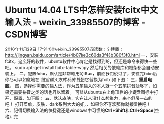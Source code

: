# Ubuntu 14.04 LTS中怎样安装fcitx中文输入法 - weixin_33985507的博客 - CSDN博客
2016年11月28日 17:31:00[weixin_33985507](https://me.csdn.net/weixin_33985507)阅读数：3
轉載： http://jingyan.baidu.com/article/4b07be3c60da3f48b380f3f0.html
一，安装fcitx，这么好的软件，ubuntu软件中心肯定是找得到的，但还是命令来得快一些吧。
sudo apt-get install fcitx-table-wbpy
然后相关的依赖库和框架都会自动安装上。
二，配置fcitx，默认是非常难用的iBus，前面我们说过了，安装完fcixt后你尽可以如意地在 *键盘输入方式系统* 处把它替换为fcitx.如下图：
三，**重启电脑**。
四，选择你需要的输入法，作为五笔输入的本人就一个五笔拼音就够了，如果还需要拼音之类的话也可以留着。
可以从ubuntu右上角顶栏的小键盘图标中打开，配置，如下图：
五，默认皮肤，实在让人没什么想象力，来个舒服一点的吧！
打开菜单，皮肤，dark系列大大的好，，如果你不喜欢那你就接着换吧！
六、记得切换输入法的快捷键还是windows中习惯的**Ctrl+Shift**和**Ctrl+Space**(空格).
完
